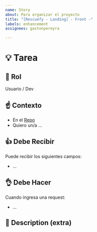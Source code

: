 ```yaml
---
name: Story
about: Para organizar el proyecto
title: "[Rescuefy - Landing] - Front -"
labels: enhancement
assignees: gastonpereyra

---
```


# :bulb: Tarea
## :busts_in_silhouette: Rol
Usuario / Dev

##  :point_up: Contexto
* En el [Repo]()
* Quiero un/a ...

## :+1: Debe Recibir
Puede recibir los siguientes campos:

* ...


## :ok_hand: Debe Hacer
Cuando ingresa una request:

* ...

## :blue_book: Description (extra)
